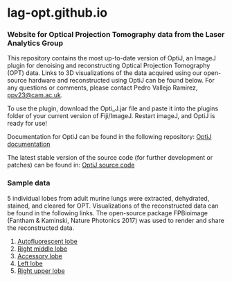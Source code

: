 # lag-opt.github.io

### Website for Optical Projection Tomography data from the Laser Analytics Group

This repository contains the most up-to-date version of OptiJ, an ImageJ plugin for denoising and reconstructing Optical Projection Tomography (OPT) data. Links to 3D visualizations of the data acquired using our open-source hardware and reconstructed using OptiJ can be found below. For any questions or comments, please contact Pedro Vallejo Ramirez, ppv23@cam.ac.uk.

To use the plugin, download the Opti_J.jar file and paste it into the plugins folder of your current version of Fiji/ImageJ. Restart imageJ, and OptiJ is ready for use!

Documentation for OptiJ can be found in the following repository: [OptiJ documentation](https://github.com/Josephzammit90/ImageJ-Recon-Plugin-Java)


The latest stable version of the source code (for further development or patches) can be found in: [OptiJ source code](https://github.com/Josephzammit90/2D_Reconstruction_patched)

### Sample data
5 individual lobes from adult murine lungs were extracted, dehydrated, stained, and cleared for OPT. Visualizations of the reconstructed data can be found in the following links. The open-source package FPBioimage (Fantham & Kaminski, Nature Photonics 2017) was used to render and share the reconstructed data.

1. [Autofluorescent lobe](lungs/autofluorescent-250/)
2. [Right middle lobe](lungs/right-middle-250/)
3. [Accessory lobe](lungs/accesory-250/)
4. [Left lobe](lungs/large-left-250/)
5. [Right upper lobe](lungs/right-upper-250/)
